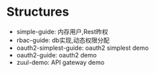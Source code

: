 
Structures
==========

- simple-guide: 内存用户,Rest昨权
- rbac-guide: db实现,动态权限分配
- oauth2-simplest-guide: oauth2 simplest demo
- oauth2-guide: oauth2 demo
- zuul-demo: API gateway demo


